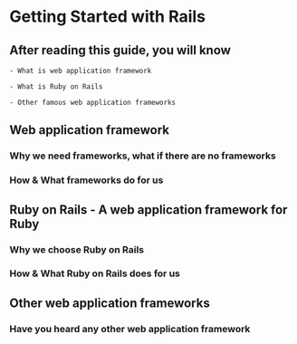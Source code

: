# Getting Started with Rails

## After reading this guide, you will know

```
- What is web application framework

- What is Ruby on Rails

- Other famous web application frameworks
```


## Web application framework

### Why we need frameworks, what if there are no frameworks

### How & What frameworks do for us


## Ruby on Rails - A web application framework for Ruby

### Why we choose Ruby on Rails

### How & What Ruby on Rails does for us


## Other web application frameworks

### Have you heard any other web application framework
